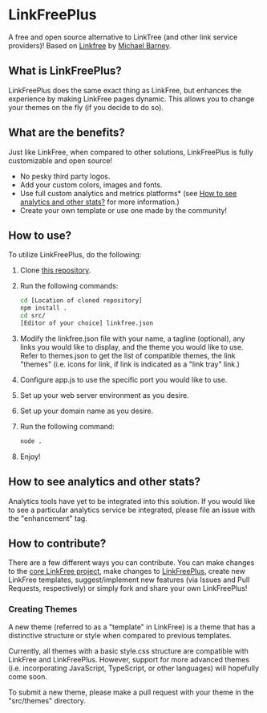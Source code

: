 # LinkFreePlus

A free and open source alternative to LinkTree (and other link service providers)! Based on [Linkfree](https://github.com/michaelbarney/Linkfree) by [Michael Barney](https://github.com/MichaelBarney).

## What is LinkFreePlus?

LinkFreePlus does the same exact thing as LinkFree, but enhances the experience by making LinkFree pages dynamic. This allows you to change your themes on the fly (if you decide to do so).

## What are the benefits?

Just like LinkFree, when compared to other solutions, LinkFreePlus is fully customizable and open source!

- No pesky third party logos.
- Add your custom colors, images and fonts.
- Use full custom analytics and metrics platforms* (see [How to see analytics and other stats?](#how-to-see-analytics-and-other-stats) for more information.)
- Create your own template or use one made by the community!

## How to use?

To utilize LinkFreePlus, do the following:

1. Clone [this repository](https://github.com/TrevorDBrown/LinkFreePlus).
2. Run the following commands:

    ```sh
    cd [Location of cloned repository]
    npm install .
    cd src/
    [Editor of your choice] linkfree.json
    ```

3. Modify the linkfree.json file with your name, a tagline (optional), any links you would like to display, and the theme you would like to use. Refer to themes.json to get the list of compatible themes, the link "themes" (i.e. icons for link, if link is indicated as a "link tray" link.)
4. Configure app.js to use the specific port you would like to use.
5. Set up your web server environment as you desire.
6. Set up your domain name as you desire.
7. Run the following command:

    ```sh
    node .
    ```

8. Enjoy!

## How to see analytics and other stats?

Analytics tools have yet to be integrated into this solution. If you would like to see a particular analytics service be integrated, please file an issue with the "enhancement" tag.

## How to contribute?

There are a few different ways you can contribute. You can make changes to the [core LinkFree project](https://github.com/michaelbarney/Linkfree), make changes to [LinkFreePlus](https://github.com/TrevorDBrown/LinkFreePlus), create new LinkFree templates, suggest/implement new features (via Issues and Pull Requests, respectively) or simply fork and share your own LinkFreePlus!

### Creating Themes

A new theme (referred to as a "template" in LinkFree) is a theme that has a distinctive structure or style when compared to previous templates.

Currently, all themes with a basic style.css structure are compatible with LinkFree and LinkFreePlus. However, support for more advanced themes (i.e. incorporating JavaScript, TypeScript, or other languages) will hopefully come soon.

To submit a new theme, please make a pull request with your theme in the "src/themes" directory.
